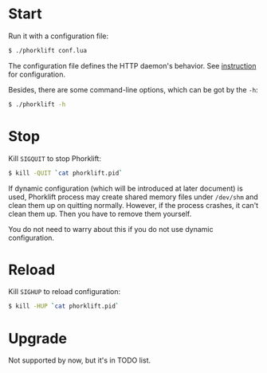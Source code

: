 # Start

Run it with a configuration file:

```bash
$ ./phorklift conf.lua
```

The configuration file defines the HTTP daemon's behavior.
See [instruction](3.conf_tutorial.md) for configuration.

Besides, there are some command-line options, which can be got by the `-h`:

```bash
$ ./phorklift -h
```

# Stop

Kill `SIGQUIT` to stop Phorklift:

```bash
$ kill -QUIT `cat phorklift.pid`
```

If dynamic configuration (which will be introduced at later document) is used,
Phorklift process may create shared memory files under `/dev/shm` and clean them
up on quitting normally. However, if the process crashes, it can't clean them up.
Then you have to remove them yourself.

You do not need to warry about this if you do not use dynamic configuration.


# Reload

Kill `SIGHUP` to reload configuration:

```bash
$ kill -HUP `cat phorklift.pid`
```


# Upgrade

Not supported by now, but it's in TODO list.
